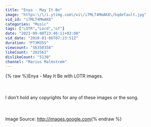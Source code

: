 ```yaml
---
title: "Enya - May It Be"
image: "https:\/\/i.ytimg.com\/vi\/i7MLT4MmAK8\/hqdefault.jpg"
vid_id: "i7MLT4MmAK8"
categories: "Music"
tags: ["LOTR","Lord","of"]
date: "2021-09-08T23:46:11+03:00"
vid_date: "2010-01-06T07:23:51Z"
duration: "PT3M35S"
viewcount: "56350358"
likeCount: "202562"
dislikeCount: "5130"
channel: "Marius Malmstrøm"
---
```

{% raw %}Enya - May It Be with LOTR images.<br /><br /><br /><br />I don't hold any copyrights for any of these images or the song.<br /><br /><br /><br />Image Source: <a rel="nofollow" target="blank" href="http://images.google.com">http://images.google.com</a>{% endraw %}
